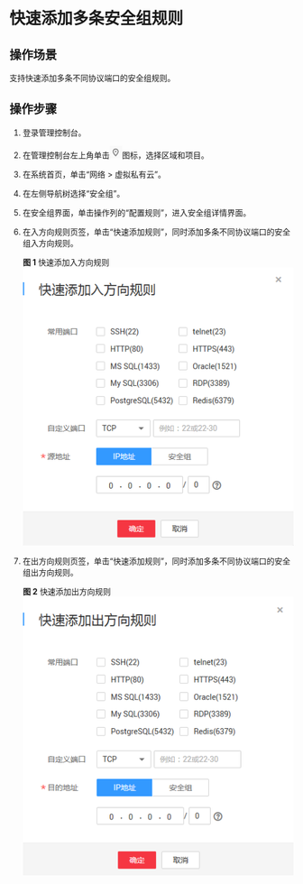 # 快速添加多条安全组规则<a name="SecurityGroup_0004"></a>

## 操作场景<a name="section75471104513"></a>

支持快速添加多条不同协议端口的安全组规则。

## 操作步骤<a name="section5619104211210"></a>

1.  登录管理控制台。
2.  在管理控制台左上角单击![](figures/icon-region.png)图标，选择区域和项目。
3.  在系统首页，单击“网络 \> 虚拟私有云”。
4.  在左侧导航树选择“安全组”。
5.  在安全组界面，单击操作列的“配置规则”，进入安全组详情界面。
6.  在入方向规则页签，单击“快速添加规则”，同时添加多条不同协议端口的安全组入方向规则。

    **图 1**  快速添加入方向规则<a name="fig1050942822513"></a>  
    ![](figures/快速添加入方向规则.png "快速添加入方向规则")

7.  在出方向规则页签，单击“快速添加规则”，同时添加多条不同协议端口的安全组出方向规则。

    **图 2**  快速添加出方向规则<a name="fig55267483294"></a>  
    ![](figures/快速添加出方向规则.png "快速添加出方向规则")


